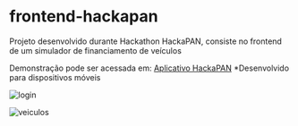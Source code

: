 # frontend-hackapan

Projeto desenvolvido durante Hackathon HackaPAN, consiste no frontend de um simulador de financiamento de veículos

Demonstração pode ser acessada em: [Aplicativo HackaPAN](https://willianchan.github.io/) *Desenvolvido para dispositivos móveis

![login](https://user-images.githubusercontent.com/36850947/90360841-1ba56700-e033-11ea-857d-fa2fe066fcbd.PNG)

![veiculos](https://user-images.githubusercontent.com/36850947/90360840-1b0cd080-e033-11ea-8951-de43aa0a1bdf.PNG)
